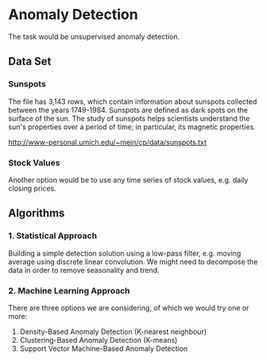 # Anomaly Detection

The task would be unsupervised anomaly detection.

## Data Set

### Sunspots

The file has 3,143 rows, which contain information about sunspots collected between the years 1749-1984. Sunspots are defined as dark spots on the surface of the sun. The study of sunspots helps scientists understand the sun's properties over a period of time; in particular, its magnetic properties.

http://www-personal.umich.edu/~mejn/cp/data/sunspots.txt

### Stock Values

Another option would be to use any time series of stock values, e.g. daily closing prices.

## Algorithms

### 1. Statistical Approach

Building a simple detection solution using a low-pass filter, e.g. moving average using discrete linear convolution. We might need to decompose the data in order to remove seasonality and trend.

### 2. Machine Learning Approach

There are three options we are considering, of which we would try one or more:

1. Density-Based Anomaly Detection (K-nearest neighbour)
1. Clustering-Based Anomaly Detection (K-means)
1. Support Vector Machine-Based Anomaly Detection
